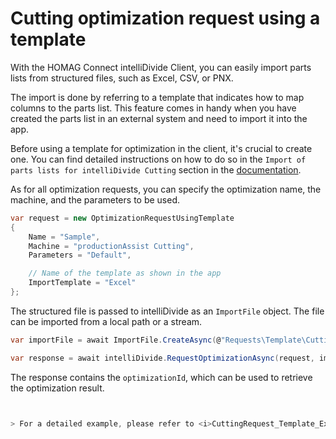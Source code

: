 ﻿# Cutting optimization request using a template

With the HOMAG Connect intelliDivide Client, you can easily import parts lists from structured files, such as Excel, CSV, or PNX. 

The import is done by referring to a template that indicates how to map columns to the parts list. This feature comes in handy when you have created the parts list in an external system and need to import it into the app.

Before using a template for optimization in the client, it's crucial to create one. You can find detailed instructions on how to do so in the `Import of parts lists for intelliDivide Cutting` section in the [documentation](https://docs.homag.cloud/en/intellidivide/tutorial/importing-data).

As for all optimization requests, you can specify the optimization name, the machine, and the parameters to be used.

```c#
var request = new OptimizationRequestUsingTemplate
{
    Name = "Sample",
    Machine = "productionAssist Cutting",
    Parameters = "Default",

    // Name of the template as shown in the app
    ImportTemplate = "Excel"  
};
```

The structured file is passed to intelliDivide as an `ImportFile` object. The file can be imported from a local path or a stream.

```c#
var importFile = await ImportFile.CreateAsync(@"Requests\Template\Cutting\Kitchen.xlsx");

var response = await intelliDivide.RequestOptimizationAsync(request, importFile);
```

The response contains the `optimizationId`, which can be used to retrieve the optimization result.

```c#


> For a detailed example, please refer to <i>CuttingRequest_Template_Excel_ImportOnly</i> in the file [CuttingRequestUsingTemplateSamples.cs](CuttingRequestUsingTemplateSamples.cs).